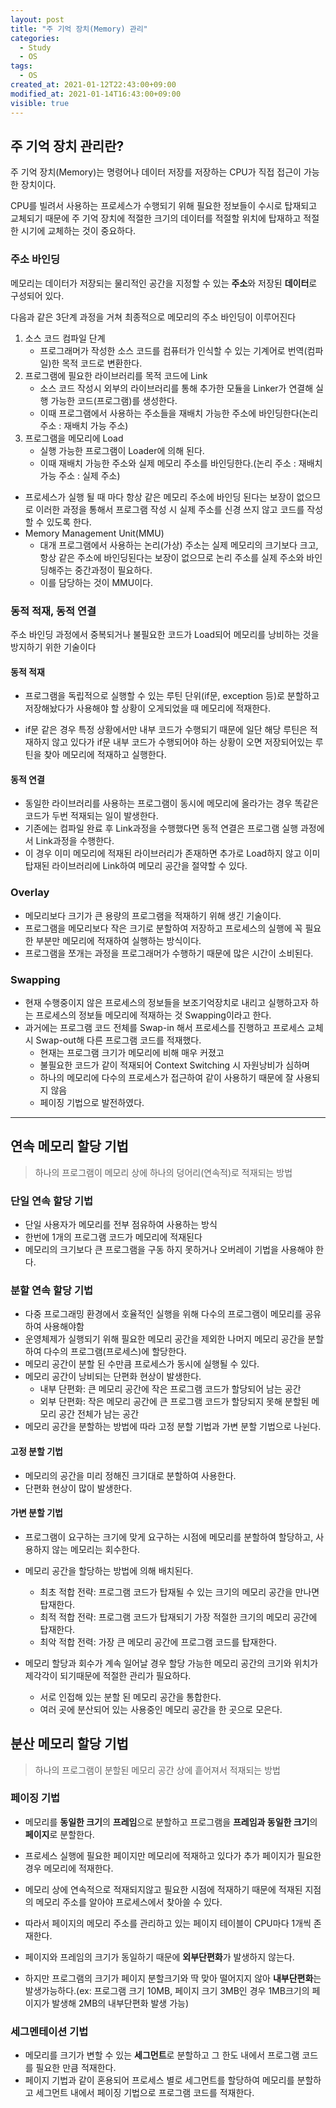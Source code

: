 ```yaml
---
layout: post
title: "주 기억 장치(Memory) 관리"
categories:
  - Study
  - OS
tags:
  - OS
created_at: 2021-01-12T22:43:00+09:00
modified_at: 2021-01-14T16:43:00+09:00
visible: true
---
```


## 주 기억 장치 관리란?

주 기억 장치(Memory)는 명령어나 데이터 저장를 저장하는 CPU가 직접 접근이 가능한 장치이다.

CPU를 빌려서 사용하는 프로세스가 수행되기 위해 필요한 정보들이 수시로 탑재되고 교체되기 때문에 주 기억 장치에 적절한 크기의 데이터를 적절할 위치에 탑재하고 적절한 시기에 교체하는 것이 중요하다.

### 주소 바인딩

메모리는 데이터가 저장되는 물리적인 공간을 지정할 수 있는 **주소**와 저장된 **데이터**로 구성되어 있다.

다음과 같은 3단계 과정을 거쳐 최종적으로 메모리의 주소 바인딩이 이루어진다

1. 소스 코드 컴파일 단계
   * 프로그래머가 작성한 소스 코드를 컴퓨터가 인식할 수 있는 기계어로 번역(컴파일)한 목적 코드로 변환한다.
2. 프로그램에 필요한 라이브러리를 목적 코드에 Link
   * 소스 코드 작성시 외부의 라이브러리를 통해 추가한 모듈을 Linker가 연결해 실행 가능한 코드(프로그램)를 생성한다.
   * 이때 프로그램에서 사용하는 주소들을 재배치 가능한 주소에 바인딩한다(논리 주소 : 재배치 가능 주소)
3. 프로그램을 메모리에 Load
   * 실행 가능한 프로그램이 Loader에 의해 된다.
   * 이때 재배치 가능한 주소와 실제 메모리 주소를 바인딩한다.(논리 주소 : 재배치 가능 주소 : 실제 주소)

* 프로세스가 실행 될 때 마다 항상 같은 메모리 주소에 바인딩 된다는 보장이 없으므로 이러한 과정을 통해서 프로그램 작성 시 실제 주소를 신경 쓰지 않고 코드를 작성할 수 있도록 한다.
* Memory Management Unit(MMU)
  * 대개 프로그램에서 사용하는 논리(가상) 주소는 실제 메모리의 크기보다 크고, 항상 같은 주소에 바인딩된다는 보장이 없으므로 논리 주소를 실제 주소와 바인딩해주는 중간과정이 필요하다.
  * 이를 담당하는 것이 MMU이다.



### 동적 적재, 동적 연결

주소 바인딩 과정에서 중복되거나 불필요한 코드가 Load되어 메모리를 낭비하는 것을 방지하기 위한 기술이다

#### 동적 적재

* 프로그램을 독립적으로 실행할 수 있는 루틴 단위(if문, exception 등)로 분할하고 저장해놨다가 사용해야 할 상황이 오게되었을 때 메모리에 적재한다.

* if문 같은 경우 특정 상황에서만 내부 코드가 수행되기 때문에 일단 해당 루틴은 적재하지 않고 있다가 if문 내부 코드가 수행되어야 하는 상황이 오면 저장되어있는 루틴을 찾아 메모리에 적재하고 실행한다.

#### 동적 연결

* 동일한 라이브러리를 사용하는 프로그램이 동시에 메모리에 올라가는 경우 똑같은 코드가 두번 적재되는 일이 발생한다.
* 기존에는 컴파일 완료 후 Link과정을 수행했다면 동적 연결은 프로그램 실행 과정에서 Link과정을 수행한다.
* 이 경우 이미 메모리에 적재된 라이브러리가 존재하면 추가로 Load하지 않고 이미 탑재된 라이브러리에 Link하여 메모리 공간을 절약할 수 있다.



### Overlay

* 메모리보다 크기가 큰 용량의 프로그램을 적재하기 위해 생긴 기술이다.
* 프로그램을 메모리보다 작은 크기로 분할하여 저장하고 프로세스의 실행에 꼭 필요한 부분만 메모리에 적재하여 실행하는 방식이다.
* 프로그램을 쪼개는 과정을 프로그래머가 수행하기 때문에 많은 시간이 소비된다.



### Swapping

* 현재 수행중이지 않은 프로세스의 정보들을 보조기억장치로 내리고 실행하고자 하는 프로세스의 정보들 메모리에 적재하는 것 Swapping이라고 한다.
* 과거에는 프로그램 코드 전체를 Swap-in 해서 프로세스를 진행하고 프로세스 교체시 Swap-out해 다른 프로그램 코드를 적재했다.
  * 현재는 프로그램 크기가 메모리에 비해 매우 커졌고
  * 불필요한 코드가 같이 적재되어 Context Switching 시 자원낭비가 심하며
  * 하나의 메모리에 다수의 프로세스가 접근하여 같이 사용하기 때문에 잘 사용되지 않음
  * 페이징 기법으로 발전하였다.

---

## 연속 메모리 할당 기법

> 하나의 프로그램이 메모리 상에 하나의 덩어리(연속적)로 적재되는 방법

### 단일 연속 할당 기법

* 단일 사용자가 메모리를 전부 점유하여 사용하는 방식
* 한번에 1개의 프로그램 코드가 메모리에 적재된다
* 메모리의 크기보다 큰 프로그램을 구동 하지 못하거나 오버레이 기법을 사용해야 한다.

### 분할 연속 할당 기법

* 다중 프로그래밍 환경에서 호율적인 실행을 위해 다수의 프로그램이 메모리를 공유하여 사용해야함
* 운영체제가 실행되기 위해 필요한 메모리 공간을 제외한 나머지 메모리 공간을 분할하여 다수의 프로그램(프로세스)에 할당한다.
* 메모리 공간이 분할 된 수만큼 프로세스가 동시에 실행될 수 있다.
* 메모리 공간이 낭비되는 단편화 현상이 발생한다.
  * 내부 단편화: 큰 메모리 공간에 작은 프로그램 코드가 할당되어 남는 공간
  * 외부 단편화: 작은 메모리 공간에 큰 프로그램 코드가 할당되지 못해 분할된 메모리 공간 전체가  남는 공간
* 메모리 공간을 분할하는 방법에 따라 고정 분할 기법과 가변 분할 기법으로 나뉜다.

#### 고정 분할 기법

* 메모리의 공간을 미리 정해진 크기대로 분할하여 사용한다.
* 단편화 현상이 많이 발생한다.

#### 가변 분할 기법

* 프로그램이 요구하는 크기에 맞게 요구하는 시점에 메모리를 분할하여 할당하고, 사용하지 않는 메모리는 회수한다.

* 메모리 공간을 할당하는 방법에 의해 배치된다.
  * 최초 적합 전략: 프로그램 코드가 탑재될 수 있는 크기의 메모리 공간을 만나면 탑재한다.
  * 최적 적합 전략: 프로그램 코드가 탑재되기 가장 적절한 크기의 메모리 공간에 탑재한다.
  * 최악 적합 전력: 가장 큰 메모리 공간에 프로그램 코드를 탑재한다.

* 메모리 할당과 회수가 계속 일어날 경우 할당 가능한 메모리 공간의 크기와 위치가 제각각이 되기때문에 적절한 관리가 필요하다.
  * 서로 인접해 있는 분할 된 메모리 공간을 통합한다.
  * 여러 곳에 분산되어 있는 사용중인 메모리 공간을 한 곳으로 모은다.



## 분산 메모리 할당 기법

> 하나의 프로그램이 분할된 메모리 공간 상에 흩어져서 적재되는 방법

### 페이징 기법

* 메모리를 **동일한 크기**의 **프레임**으로 분할하고 프로그램을 **프레임과 동일한 크기**의 **페이지**로 분할한다.

* 프로세스 실행에 필요한 페이지만 메모리에 적재하고 있다가 추가 페이지가 필요한 경우 메모리에 적재한다.
* 메모리 상에 연속적으로 적재되지않고 필요한 시점에 적재하기 때문에 적재된 지점의 메모리 주소를 알아야 프로세스에서 찾아쓸 수 있다.
* 따라서 페이지의 메모리 주소를 관리하고 있는 페이지 테이블이 CPU마다 1개씩 존재한다.

* 페이지와 프레임의 크기가 동일하기 때문에 **외부단편화**가 발생하지 않는다.
* 하지만 프로그램의 크기가 페이지 분할크기와 딱 맞아 떨어지지 않아 **내부단편화**는 발생가능하다.(ex: 프로그램 크기 10MB, 페이지 크기 3MB인 경우 1MB크기의 페이지가 발생해 2MB의 내부단편화 발생 가능)

### 세그멘테이션 기법

* 메모리를 크기가 변할 수 있는 **세그먼트**로 분할하고 그 한도 내에서 프로그램 코드를 필요한 만큼 적재한다.
* 페이지 기법과 같이 혼용되어 프로세스 별로 세그먼트를 할당하여 메모리를 분할하고 세그먼트 내에서 페이징 기법으로 프로그램 코드를 적재한다.

